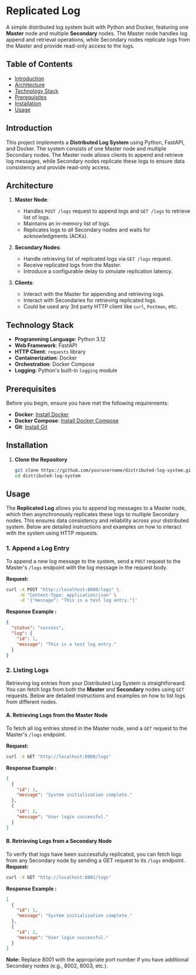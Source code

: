 # Replicated Log

A simple distributed log system built with Python and Docker, featuring one **Master** node and multiple **Secondary** nodes. The Master node handles log append and retrieval operations, while Secondary nodes replicate logs from the Master and provide read-only access to the logs.

## Table of Contents

- [Introduction](#introduction)
- [Architecture](#architecture)
- [Technology Stack](#technology-stack)
- [Prerequisites](#prerequisites)
- [Installation](#installation)
- [Usage](#usage)

## Introduction

This project implements a **Distributed Log System** using Python, FastAPI, and Docker. 
The system consists of one Master node and multiple Secondary nodes. 
The Master node allows clients to append and retrieve log messages, 
while Secondary nodes replicate these logs to ensure data consistency and provide read-only access.

## Architecture

1. **Master Node**:
   - Handles `POST /logs` request to append logs and `GET /logs` to retrieve list of logs.
   - Maintains an in-memory list of logs.
   - Replicates logs to all Secondary nodes and waits for acknowledgments (ACKs).

2. **Secondary Nodes**:
   - Handle retrieving list of replicated logs via `GET /logs` request.
   - Receive replicated logs from the Master.
   - Introduce a configurable delay to simulate replication latency.

3. **Clients**:
   - Interact with the Master for appending and retrieving logs.
   - Interact with Secondaries for retrieving replicated logs.
   - Could be used any 3rd party HTTP client like `curl`, `Postman`, etc.

## Technology Stack

- **Programming Language**: Python 3.12
- **Web Framework**: FastAPI
- **HTTP Client**: `requests` library
- **Containerization**: Docker
- **Orchestration**: Docker Compose
- **Logging**: Python's built-in `logging` module

## Prerequisites

Before you begin, ensure you have met the following requirements:

- **Docker**: [Install Docker](https://docs.docker.com/get-docker/)
- **Docker Compose**: [Install Docker Compose](https://docs.docker.com/compose/install/)
- **Git**: [Install Git](https://git-scm.com/downloads)

## Installation

1. **Clone the Repository**

   ```bash
   git clone https://github.com/yourusername/distributed-log-system.git
   cd distributed-log-system

## Usage

The **Replicated Log** allows you to append log messages to a Master node, which then asynchronously replicates these logs to multiple Secondary nodes. This ensures data consistency and reliability across your distributed system. Below are detailed instructions and examples on how to interact with the system using HTTP requests.

### 1. Append a Log Entry

To append a new log message to the system, send a `POST` request to the Master's `/logs` endpoint with the log message in the request body.

**Request:**

```bash
curl -X POST "http://localhost:8000/logs" \
     -H "Content-Type: application/json" \
     -d '{"message": "This is a test log entry."}'
```
**Response Example :**

```json
{
  "status": "success",
  "log": {
    "id": 1,
    "message": "This is a test log entry."
  }
}
```

### 2. Listing Logs

Retrieving log entries from your Distributed Log System is straightforward. You can fetch logs from both the **Master** and **Secondary** nodes using `GET` requests. Below are detailed instructions and examples on how to list logs from different nodes.

#### A. Retrieving Logs from the Master Node

To fetch all log entries stored in the Master node, send a `GET` request to the Master's `/logs` endpoint.

**Request:**

```bash
curl -X GET "http://localhost:8000/logs"
```
**Response Example :**

```json
[
  {
    "id": 1,
    "message": "System initialization complete."
  },
  {
    "id": 2,
    "message": "User login successful."
  }
]
```

#### B. Retrieving Logs from a Secondary Node

To verify that logs have been successfully replicated, you can fetch logs from any Secondary node by sending a GET request to its `/logs` endpoint.
**Request:**

```bash
curl -X GET "http://localhost:8001/logs"
```
**Response Example :**

```json
[
  {
    "id": 1,
    "message": "System initialization complete."
  },
  {
    "id": 2,
    "message": "User login successful."
  }
]
```

**Note:**
Replace 8001 with the appropriate port number if you have additional Secondary nodes (e.g., 8002, 8003, etc.).